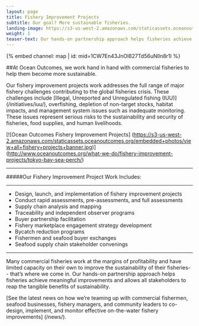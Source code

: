 ```yaml
---
layout: page
title: Fishery Improvement Projects
subtitle: Our goal? More sustainable fisheries.
landing-image: https://s3-us-west-2.amazonaws.com/staticassets.oceanoutcomes.org/rollover+images/our-work-hover.jpg
weight: 1
teaser-text: Our hands-on partnership approach helps fisheries achieve meaningful improvements and allows all stakeholders to reap the tangible benefits of sustainability.
---
```


<div class="map-section">
  <div class="grid-container">
    {% embed channel: map | id: mid=1CW7En43JnOl827Td56uNIln8r1I %}
  </div>
</div>

##At Ocean Outcomes, we work hand in hand with commercial fisheries to help them become more sustainable.

Our fishery improvement projects work addresses the full range of major fishery challenges contributing to the global fisheries crisis. These challenges include [Illegal, Unreported and Unregulated fishing (IUU)] (/initiatives/iuu/), overfishing, depletion of non-target stocks, habitat impacts, and management system issues such as inadequate monitoring. These issues represent serious risks to the sustainability and security of fisheries, food supplies, and human livelihoods.  

[![Ocean Outcomes Fishery Improvement Projects]
(https://s3-us-west-2.amazonaws.com/staticassets.oceanoutcomes.org/embedded+photos/view+all+fishery+projects+banner.jpg)] (http://www.oceanoutcomes.org/what-we-do/fishery-improvement-projects/tokyo-bay-sea-perch/)

----

#####Our Fishery Improvement Project Work Includes:  

----

  * Design, launch, and implementation of fishery improvement projects 
  * Conduct rapid assessments, pre-assessments, and full assessments
  * Supply chain analysis and mapping
  * Traceability and independent observer programs
  * Buyer partnership facilitation
  * Fishery marketplace engagement strategy development
  * Bycatch reduction programs
  * Fishermen and seafood buyer exchanges
  * Seafood supply chain stakeholder convenings

----

Many commercial fisheries work at the margins of profitability and have limited capacity on their own to improve the sustainability of their fisheries-- that’s where we come in. Our hands-on partnership approach helps fisheries achieve meaningful improvements and allows all stakeholders to reap the tangible benefits of sustainability.

[See the latest news on how we’re teaming up with commercial fishermen, seafood businesses, fishery managers, and community leaders to co-design, implement, and monitor effective on-the-water fishery improvements] (/news/).
